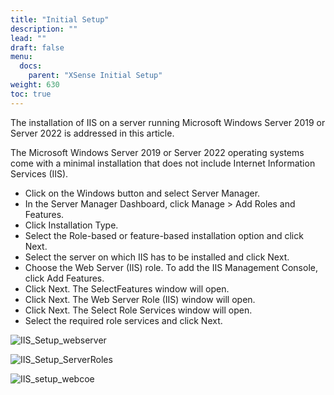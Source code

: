 ```yaml
---
title: "Initial Setup"
description: ""
lead: ""
draft: false
menu:
  docs:
    parent: "XSense Initial Setup"
weight: 630
toc: true
---
```


The installation of IIS on a server running Microsoft Windows Server 2019 or Server 2022 is addressed in this article.
 
The Microsoft Windows Server 2019 or Server 2022 operating systems come with a minimal installation that does not include Internet Information Services (IIS).

* Click on the Windows button and select Server Manager.
* In the Server Manager Dashboard, click Manage > Add Roles and Features.
* Click Installation Type.
* Select the Role-based or feature-based installation option and click Next.
* Select the server on which IIS has to be installed and click Next.
* Choose the Web Server (IIS) role. To add the IIS Management Console, click Add Features.
* Click Next. The SelectFeatures window will open.
* Click Next. The Web Server Role (IIS) window will open.
* Click Next. The Select Role Services window will open.
* Select the required role services and click Next.

![IIS_Setup_webserver](images/IIS_Setup_webserver.png)

![IIS_Setup_ServerRoles](images/IIS_Setup_ServerRoles.png)

![IIS_setup_webcoe](images/IIS_setup_webcoe.png)
